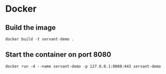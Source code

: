 # Docker

## Build the image
`docker build -t servant-demo .`

## Start the container on port 8080
`docker run -d --name servant-demo -p 127.0.0.1:8080:443 servant-demo`
